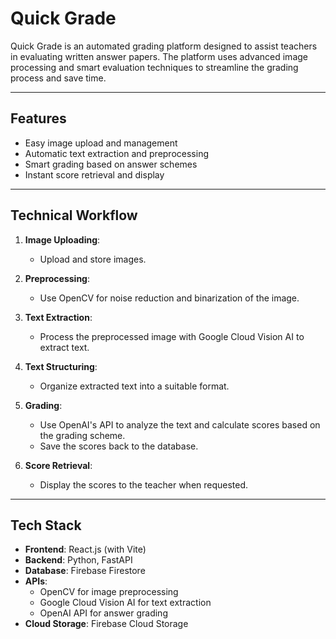 # Quick Grade

Quick Grade is an automated grading platform designed to assist teachers in evaluating written answer papers. The platform uses advanced image processing and smart evaluation techniques to streamline the grading process and save time.

---

## Features

- Easy image upload and management
- Automatic text extraction and preprocessing
- Smart grading based on answer schemes
- Instant score retrieval and display

---

## Technical Workflow

1. **Image Uploading**:
   - Upload and store images.

2. **Preprocessing**:
   - Use OpenCV for noise reduction and binarization of the image.

3. **Text Extraction**:
   - Process the preprocessed image with Google Cloud Vision AI to extract text.

4. **Text Structuring**:
   - Organize extracted text into a suitable format.

5. **Grading**:
   - Use OpenAI's API to analyze the text and calculate scores based on the grading scheme.
   - Save the scores back to the database.

6. **Score Retrieval**:
   - Display the scores to the teacher when requested.

---

## Tech Stack

- **Frontend**: React.js (with Vite)
- **Backend**: Python, FastAPI
- **Database**: Firebase Firestore
- **APIs**:
  - OpenCV for image preprocessing
  - Google Cloud Vision AI for text extraction
  - OpenAI API for answer grading
- **Cloud Storage**: Firebase Cloud Storage 
 
 
